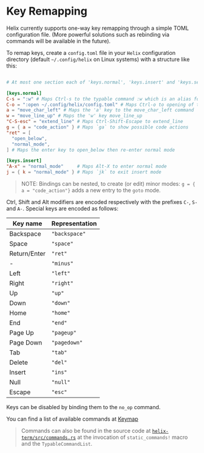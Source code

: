 # Key Remapping

Helix currently supports one-way key remapping through a simple TOML
configuration file. (More powerful solutions such as rebinding via commands will
be available in the future).

To remap keys, create a `config.toml` file in your `Helix` configuration
directory (default `~/.config/helix` on Linux systems) with a structure like
this:

```toml

# At most one section each of 'keys.normal', 'keys.insert' and 'keys.select'

[keys.normal]
C-s = ":w" # Maps Ctrl-s to the typable command :w which is an alias for :write (save file)
C-o = ":open ~/.config/helix/config.toml" # Maps Ctrl-o to opening of the helix config file
a = "move_char_left" # Maps the 'a' key to the move_char_left command
w = "move_line_up" # Maps the 'w' key move_line_up
"C-S-esc" = "extend_line" # Maps Ctrl-Shift-Escape to extend_line
g = { a = "code_action" } # Maps `ga` to show possible code actions
"ret" = [
  "open_below",
  "normal_mode",
] # Maps the enter key to open_below then re-enter normal mode

[keys.insert]
"A-x" = "normal_mode"     # Maps Alt-X to enter normal mode
j = { k = "normal_mode" } # Maps `jk` to exit insert mode

```

> NOTE: Bindings can be nested, to create (or edit) minor modes:
> `g = { a = "code_action"}` adds a new entry to the `goto` mode.

Ctrl, Shift and Alt modifiers are encoded respectively with the prefixes `C-`,
`S-` and `A-`. Special keys are encoded as follows:

| Key name     | Representation |
| ------------ | -------------- |
| Backspace    | `"backspace"`  |
| Space        | `"space"`      |
| Return/Enter | `"ret"`        |
| \-           | `"minus"`      |
| Left         | `"left"`       |
| Right        | `"right"`      |
| Up           | `"up"`         |
| Down         | `"down"`       |
| Home         | `"home"`       |
| End          | `"end"`        |
| Page Up      | `"pageup"`     |
| Page Down    | `"pagedown"`   |
| Tab          | `"tab"`        |
| Delete       | `"del"`        |
| Insert       | `"ins"`        |
| Null         | `"null"`       |
| Escape       | `"esc"`        |

Keys can be disabled by binding them to the `no_op` command.

You can find a list of available commands at
[Keymap](https://docs.helix-editor.com/keymap.html)

> Commands can also be found in the source code at
> [`helix-term/src/commands.rs`](https://github.com/helix-editor/helix/blob/master/helix-term/src/commands.rs)
> at the invocation of `static_commands!` macro and the `TypableCommandList`.
